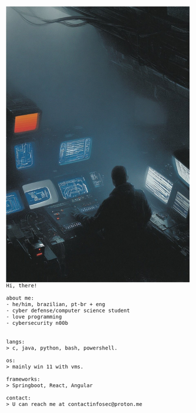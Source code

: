 <p float="left">
 <img src="https://github.com/int16t/int16t/blob/main/IMG_2041.jpg" width="500"  align="left">
  <p float="left">
    <samp>
      Hi, there! 
      <br>
      <br>
      about me:<br>
             - he/him, brazilian, pt-br + eng <br>
             - cyber defense/computer science student<br>
             - love programming<br>
             - cybersecurity n00b<br>
      <br>
      <br>
      langs:<br>
          > c, java, python, bash, powershell.
      <br>
      <br>
      os:<br>
        > mainly win 11 with vms.
      <br>
      <br>
     frameworks:<br>
       > Springboot, React, Angular
     <br>
     <br>
     contact:<br>
       > U can reach me at contactinfosec@proton.me
     <br>
     <br>
    </samp>
  </p>
</p>
